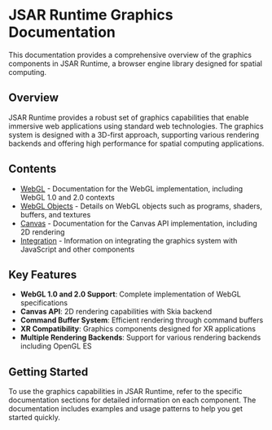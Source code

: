 # JSAR Runtime Graphics Documentation

This documentation provides a comprehensive overview of the graphics components in JSAR Runtime, a browser engine library designed for spatial computing.

## Overview

JSAR Runtime provides a robust set of graphics capabilities that enable immersive web applications using standard web technologies. The graphics system is designed with a 3D-first approach, supporting various rendering backends and offering high performance for spatial computing applications.

## Contents

- [WebGL](./webgl.md) - Documentation for the WebGL implementation, including WebGL 1.0 and 2.0 contexts
- [WebGL Objects](./webgl-objects.md) - Details on WebGL objects such as programs, shaders, buffers, and textures
- [Canvas](./canvas.md) - Documentation for the Canvas API implementation, including 2D rendering
- [Integration](./integration.md) - Information on integrating the graphics system with JavaScript and other components

## Key Features

- **WebGL 1.0 and 2.0 Support**: Complete implementation of WebGL specifications
- **Canvas API**: 2D rendering capabilities with Skia backend
- **Command Buffer System**: Efficient rendering through command buffers
- **XR Compatibility**: Graphics components designed for XR applications
- **Multiple Rendering Backends**: Support for various rendering backends including OpenGL ES

## Getting Started

To use the graphics capabilities in JSAR Runtime, refer to the specific documentation sections for detailed information on each component. The documentation includes examples and usage patterns to help you get started quickly.
